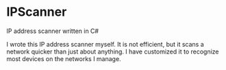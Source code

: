 # IPScanner
IP address scanner written in C#

I wrote this IP address scanner myself.  It is not efficient, but it scans a network quicker than just about anything.  I have customized it to recognize most devices on the networks I manage.

